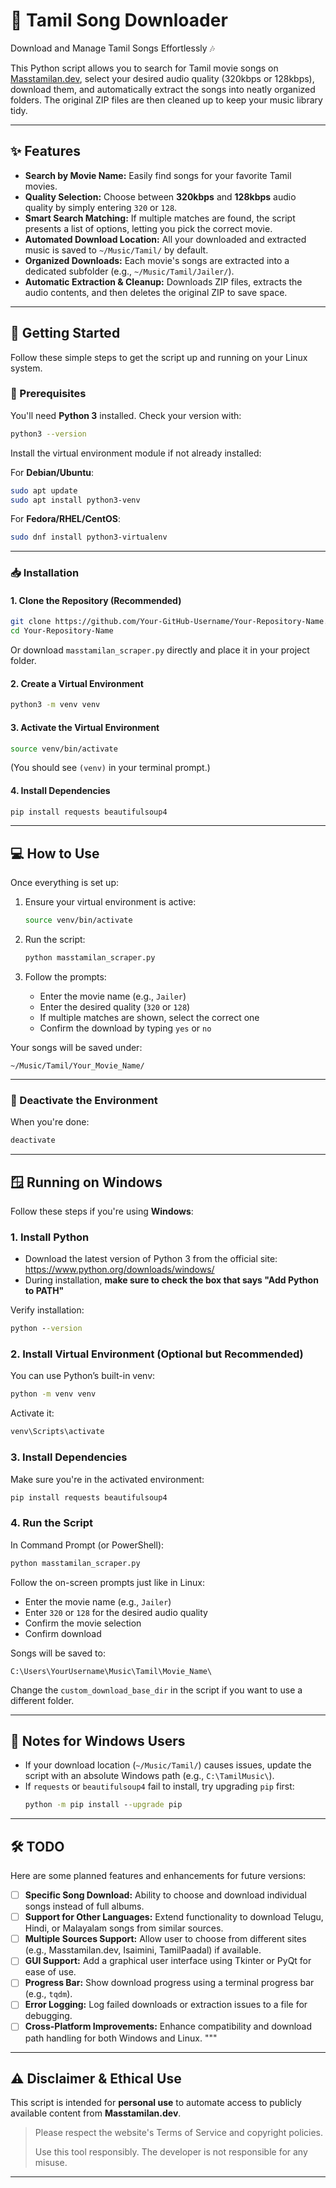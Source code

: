 # 🎵 Tamil Song Downloader

Download and Manage Tamil Songs Effortlessly 🎶

This Python script allows you to search for Tamil movie songs on [Masstamilan.dev](https://www.masstamilan.dev/), select your desired audio quality (320kbps or 128kbps), download them, and automatically extract the songs into neatly organized folders. The original ZIP files are then cleaned up to keep your music library tidy.

---

## ✨ Features

- **Search by Movie Name:** Easily find songs for your favorite Tamil movies.
- **Quality Selection:** Choose between **320kbps** and **128kbps** audio quality by simply entering `320` or `128`.
- **Smart Search Matching:** If multiple matches are found, the script presents a list of options, letting you pick the correct movie.
- **Automated Download Location:** All your downloaded and extracted music is saved to `~/Music/Tamil/` by default.
- **Organized Downloads:** Each movie's songs are extracted into a dedicated subfolder (e.g., `~/Music/Tamil/Jailer/`).
- **Automatic Extraction & Cleanup:** Downloads ZIP files, extracts the audio contents, and then deletes the original ZIP to save space.

---

## 🚀 Getting Started

Follow these simple steps to get the script up and running on your Linux system.

### 🧰 Prerequisites

You'll need **Python 3** installed. Check your version with:

```bash
python3 --version
```

Install the virtual environment module if not already installed:

For **Debian/Ubuntu**:
```bash
sudo apt update
sudo apt install python3-venv
```

For **Fedora/RHEL/CentOS**:
```bash
sudo dnf install python3-virtualenv
```

---

### 📥 Installation

#### 1. Clone the Repository (Recommended)

```bash
git clone https://github.com/Your-GitHub-Username/Your-Repository-Name.git
cd Your-Repository-Name
```

Or download `masstamilan_scraper.py` directly and place it in your project folder.

#### 2. Create a Virtual Environment

```bash
python3 -m venv venv
```

#### 3. Activate the Virtual Environment

```bash
source venv/bin/activate
```

(You should see `(venv)` in your terminal prompt.)

#### 4. Install Dependencies

```bash
pip install requests beautifulsoup4
```

---

## 💻 How to Use

Once everything is set up:

1. Ensure your virtual environment is active:
   ```bash
   source venv/bin/activate
   ```

2. Run the script:
   ```bash
   python masstamilan_scraper.py
   ```

3. Follow the prompts:
   - Enter the movie name (e.g., `Jailer`)
   - Enter the desired quality (`320` or `128`)
   - If multiple matches are shown, select the correct one
   - Confirm the download by typing `yes` or `no`

Your songs will be saved under:

```
~/Music/Tamil/Your_Movie_Name/
```

---

### 📴 Deactivate the Environment

When you're done:

```bash
deactivate
```

---

## 🪟 Running on Windows

Follow these steps if you're using **Windows**:

### 1. Install Python

- Download the latest version of Python 3 from the official site: https://www.python.org/downloads/windows/
- During installation, **make sure to check the box that says "Add Python to PATH"**

Verify installation:

```cmd
python --version
```

### 2. Install Virtual Environment (Optional but Recommended)

You can use Python’s built-in venv:

```cmd
python -m venv venv
```

Activate it:

```cmd
venv\Scripts\activate
```

### 3. Install Dependencies

Make sure you're in the activated environment:

```cmd
pip install requests beautifulsoup4
```

### 4. Run the Script

In Command Prompt (or PowerShell):

```cmd
python masstamilan_scraper.py
```

Follow the on-screen prompts just like in Linux:
- Enter the movie name (e.g., `Jailer`)
- Enter `320` or `128` for the desired audio quality
- Confirm the movie selection
- Confirm download

Songs will be saved to:

```
C:\Users\YourUsername\Music\Tamil\Movie_Name\
```

Change the `custom_download_base_dir` in the script if you want to use a different folder.

---

## 📌 Notes for Windows Users

- If your download location (`~/Music/Tamil/`) causes issues, update the script with an absolute Windows path (e.g., `C:\TamilMusic\`).
- If `requests` or `beautifulsoup4` fail to install, try upgrading `pip` first:
  ```cmd
  python -m pip install --upgrade pip
  ```
---

## 🛠️ TODO

Here are some planned features and enhancements for future versions:

- [ ] **Specific Song Download:** Ability to choose and download individual songs instead of full albums.
- [ ] **Support for Other Languages:** Extend functionality to download Telugu, Hindi, or Malayalam songs from similar sources.
- [ ] **Multiple Sources Support:** Allow user to choose from different sites (e.g., Masstamilan.dev, Isaimini, TamilPaadal) if available.
- [ ] **GUI Support:** Add a graphical user interface using Tkinter or PyQt for ease of use.
- [ ] **Progress Bar:** Show download progress using a terminal progress bar (e.g., `tqdm`).
- [ ] **Error Logging:** Log failed downloads or extraction issues to a file for debugging.
- [ ] **Cross-Platform Improvements:** Enhance compatibility and download path handling for both Windows and Linux.
"""

---

## ⚠️ Disclaimer & Ethical Use

This script is intended for **personal use** to automate access to publicly available content from **Masstamilan.dev**.

> Please respect the website's Terms of Service and copyright policies.
>
> Use this tool responsibly. The developer is not responsible for any misuse.

---
